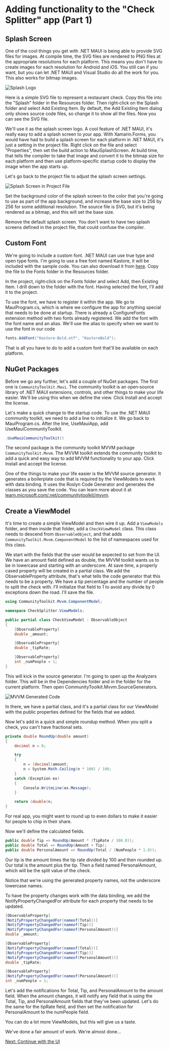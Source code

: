 # Adding functionality to the "Check Splitter" app (Part 1)

## Splash Screen

One of the cool things you get with .NET MAUI is being able to provide SVG files for images. At compile time, the SVG files are rendered to PNG files at the appropriate resolutions for each platform. This means you don't have to create images for each resolution for Android and iOS. You still can if you want, but you can let .NET MAUI and Visual Studio do all the work for you. This also works for bitmap images.

![Splash Logo](simplechecksplash.svg)

Here is a simple SVG file to represent a restaurant check. Copy this file into the "Splash" folder in the Resources folder. Then right‑click on the Splash folder and select Add Existing Item. By default, the Add Existing Item dialog only shows source code files, so change it to show all the files. Now you can see the SVG file.

We'll use it as the splash screen logo. A cool feature of .NET MAUI, it's really easy to add a splash screen to your app. With Xamarin.Forms, you would have had to build a splash screen for each platform in .NET MAUI, it's just a setting in the project file. Right click on the file and select "Properties", then set the build action to MauiSplashScreen. At build time, that tells the compiler to take that image and convert it to the bitmap size for each platform and then use platform‑specific startup code to display the image when the app starts up.

Let's go back to the project file to adjust the splash screen settings.

![Splash Screen in Project File](SplashScreenProjectSettings.png)

Set the background color of the splash screen to the color that you're going to use as part of the app background, and increase the base size to 256 by 256 for some additional resolution. The source file is SVG, but it's being rendered as a bitmap, and this will set the base size.

Remove the default splash screen. You don't want to have two splash screens defined in the project file, that could confuse the compiler.

## Custom Font

We're going to include a custom font. .NET MAUI can use true type and open type fonts. I'm going to use a free font named Kastore, it will be included with the sample code. You can also download it from [here](https://www.behance.net/gallery/161626949/Kastore-font-Free-bold-weight). Copy the file to the Fonts folder in the Resources folder.

In the project, right‑click on the Fonts folder and select Add, then Existing Item. I drill down to the folder with the font. Having selected the font, I'll add it to the project.

To use the font, we have to register it within the app. We go to MauiProgram.cs, which is where we configure the app for anything special that needs to be done at startup. There is already a ConfigureFonts extension method with two fonts already registered. We add the font with the font name and an alias. We'll use the alias to specify when we want to use the font in our code

```csharp
fonts.AddFont("Kastore-Bold.otf", "KastoreBold");
```

That is all you have to do to add a custom font that'll be available on each platform.

## NuGet Packages

Before we go any further, let's add a couple of NuGet packages. The first one is `CommunityToolkit.Maui`. The community toolkit is an open‑source library of .NET MAUI extensions, controls, and other things to make your life easier. We'll be using this when we define the view. Click Install and accept the license.

Let's make a quick change to the startup code. To use the .NET MAUI community toolkit, we need to add a line to initialize it. We go back to MauiProgram.cs. After the line, UseMauiApp, add UseMauiCommunityToolkit.

```csharp
.UseMauiCommunityToolkit()
```

The second package is the community toolkit MVVM package `CommunityToolkit.Mvvm`. The MVVM toolkit extends the community toolkit to add a quick and easy way to add MVVM functionality to your app. Click Install and accept the license.

One of the things to make your life easier is the MVVM source generator. It generates a boilerplate code that is required by the ViewModels to work with data binding. It uses the Roslyn Code Generator and generates the classes as you save the code. You can learn more about it at [learn.microsoft.com/.net/communitytoolkit/mvvm](learn.microsoft.com/.net/communitytoolkit/mvvm).

## Create a ViewModel

It's time to create a simple ViewModel and then wire it up. Add a `ViewModels` folder, and then inside that folder, add a `CheckViewModel` class. This class needs to descend from `ObservableObject`, and that adds `CommunityToolkit.Mvvm.ComponentModel` to the list of namespaces used for this class.

We start with the fields that the user would be expected to set from the UI. We have an amount field defined as double, the MVVM toolkit wants us to be in lowercase and starting with an underscore. At save time, a properly cased property will be created in a partial class. We add the ObservableProperty attribute, that's what tells the code generator that this needs to be a property. We have a tip percentage and the number of people to split the check with. I'll initialize that field to 1 to avoid any divide by 0 exceptions down the road. I'll save the file.

```csharp
using CommunityToolkit.Mvvm.ComponentModel;

namespace CheckSplitter.ViewModels;

public partial class CheckViewModel : ObservableObject
{
    [ObservableProperty]
    double _amount;

    [ObservableProperty]
    double _tipRate;

    [ObservableProperty]
    int _numPeople = 1;
}
```

This will kick in the source generator. I'm going to open up the Analyzers folder. This will be in the Dependencies folder and in the folder for the current platform. Then open CommunityToolkit.Mvvm.SourceGenerators.

![MVVM Generated Code](MVVMGeneratedCode1.png)

In there, we have a partial class, and it's a partial class for our ViewModel with the public properties defined for the fields that we added.

Now let's add in a quick and simple roundup method. When you split a check, you can't have fractional sets.

```csharp
private double RoundUp(double amount)
{
    decimal n = 0;

    try
    {
        n = (decimal)amount;
        n = System.Math.Ceiling(n * 100) / 100;
    }
    catch (Exception ex)
    {
        Console.WriteLine(ex.Message);
    }

    return (double)n;
}
```

For real app, you might want to round up to even dollars to make it easier for people to chip in their share.

Now we'll define the calculated fields.

```csharp
public double Tip => RoundUp(Amount * (TipRate / 100.0));
public double Total => RoundUp(Amount + Tip);
public double PersonalAmount => RoundUp(Total / (NumPeople * 1.0));
```

Our tip is the amount times the tip rate divided by 100 and then rounded up. Our total is the amount plus the tip. Then a field named PersonalAmount, which will be the split value of the check. 

Notice that we're using the generated property names, not the underscore lowercase names.

To have the property changes work with the data binding, we add the NotifyPropertyChangedFor attribute for each property that needs to be updated.

```csharp
[ObservableProperty]
[NotifyPropertyChangedFor(nameof(Total))]
[NotifyPropertyChangedFor(nameof(Tip))]
[NotifyPropertyChangedFor(nameof(PersonalAmount))]
double _amount;

[ObservableProperty]
[NotifyPropertyChangedFor(nameof(Total))]
[NotifyPropertyChangedFor(nameof(Tip))]
[NotifyPropertyChangedFor(nameof(PersonalAmount))]
double _tipRate;

[ObservableProperty]
[NotifyPropertyChangedFor(nameof(PersonalAmount))]
int _numPeople = 1;
```

Let's add the notifications for Total, Tip, and PersonalAmount to the amount field. When the amount changes, it will notify any field that is using the Total, Tip, and PersonalAmount fields that they've been updated. Let's do the same for the tipRate field, and then set the notification for PersonalAmount to the numPeople field.

You can do a lot more ViewModels, but this will give us a taste.

We've done a fair amount of work. We're almost done...

[Next: Continue with the UI](./8-Adding-Functionality-Part2.md)
